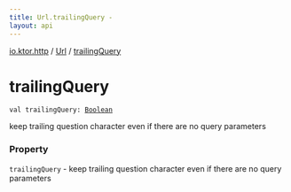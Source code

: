 ```yaml
---
title: Url.trailingQuery - 
layout: api
---
```


<div class='api-docs-breadcrumbs'><a href="../index.html">io.ktor.http</a> / <a href="index.html">Url</a> / <a href="./trailing-query.html">trailingQuery</a></div>

# trailingQuery

<div class="signature"><code><span class="keyword">val </span><span class="identifier">trailingQuery</span><span class="symbol">: </span><a href="https://kotlinlang.org/api/latest/jvm/stdlib/kotlin/-boolean/index.html"><span class="identifier">Boolean</span></a></code></div>

keep trailing question character even if there are no query parameters

### Property

<code>trailingQuery</code> - keep trailing question character even if there are no query parameters